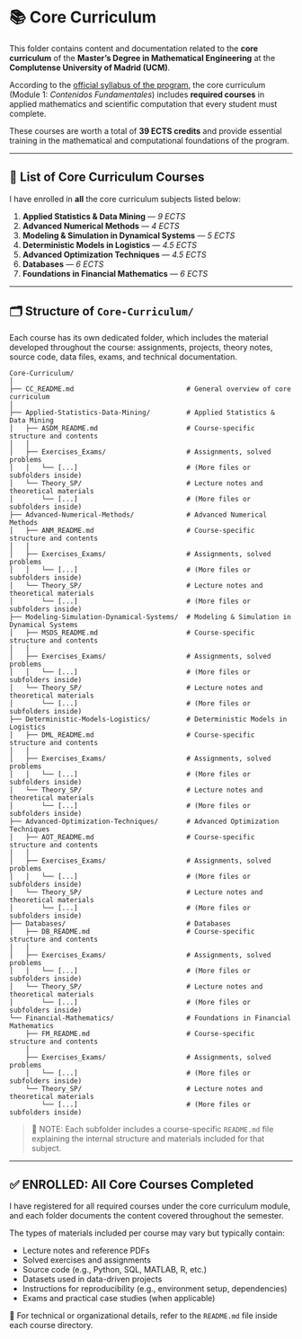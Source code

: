 # 📚 Core Curriculum

This folder contains content and documentation related to the **core curriculum** of the **Master’s Degree in Mathematical Engineering** at the **Complutense University of Madrid (UCM)**.

According to the [official syllabus of the program](https://www.ucm.es/estudios/master-ingenieriamatematica-plan), the core curriculum (Module 1: *Contenidos Fundamentales*) includes **required courses** in applied mathematics and scientific computation that every student must complete.

These courses are worth a total of **39 ECTS credits** and provide essential training in the mathematical and computational foundations of the program.

---

## 📘 List of Core Curriculum Courses

I have enrolled in **all** the core curriculum subjects listed below:

1. **Applied Statistics & Data Mining** — *9 ECTS*  
2. **Advanced Numerical Methods** — *4 ECTS*  
3. **Modeling & Simulation in Dynamical Systems** — *5 ECTS*  
4. **Deterministic Models in Logistics** — *4.5 ECTS*  
5. **Advanced Optimization Techniques** — *4.5 ECTS*  
6. **Databases** — *6 ECTS*  
7. **Foundations in Financial Mathematics** — *6 ECTS*

---

## 🗂️ Structure of `Core-Curriculum/`

Each course has its own dedicated folder, which includes the material developed throughout the course: assignments, projects, theory notes, source code, data files, exams, and technical documentation.

```plaintext
Core-Curriculum/
│
├── CC_README.md                            # General overview of core curriculum
│
├── Applied-Statistics-Data-Mining/         # Applied Statistics & Data Mining
│   ├── ASDM_README.md                      # Course-specific structure and contents
│   │
│   ├── Exercises_Exams/                    # Assignments, solved problems
│   │   └── [...]                           # (More files or subfolders inside)
│   └── Theory_SP/                          # Lecture notes and theoretical materials
│       └── [...]                           # (More files or subfolders inside)
├── Advanced-Numerical-Methods/             # Advanced Numerical Methods
│   ├── ANM_README.md                       # Course-specific structure and contents
│   │
│   ├── Exercises_Exams/                    # Assignments, solved problems
│   │   └── [...]                           # (More files or subfolders inside)
│   └── Theory_SP/                          # Lecture notes and theoretical materials
│       └── [...]                           # (More files or subfolders inside)
├── Modeling-Simulation-Dynamical-Systems/  # Modeling & Simulation in Dynamical Systems
│   ├── MSDS_README.md                      # Course-specific structure and contents
│   │
│   ├── Exercises_Exams/                    # Assignments, solved problems
│   │   └── [...]                           # (More files or subfolders inside)
│   └── Theory_SP/                          # Lecture notes and theoretical materials
│       └── [...]                           # (More files or subfolders inside)
├── Deterministic-Models-Logistics/         # Deterministic Models in Logistics
│   ├── DML_README.md                       # Course-specific structure and contents
│   │
│   ├── Exercises_Exams/                    # Assignments, solved problems
│   │   └── [...]                           # (More files or subfolders inside)
│   └── Theory_SP/                          # Lecture notes and theoretical materials
│       └── [...]                           # (More files or subfolders inside)
├── Advanced-Optimization-Techniques/       # Advanced Optimization Techniques
│   ├── AOT_README.md                       # Course-specific structure and contents
│   │
│   ├── Exercises_Exams/                    # Assignments, solved problems
│   │   └── [...]                           # (More files or subfolders inside)
│   └── Theory_SP/                          # Lecture notes and theoretical materials
│       └── [...]                           # (More files or subfolders inside)
├── Databases/                              # Databases
│   ├── DB_README.md                        # Course-specific structure and contents
│   │
│   ├── Exercises_Exams/                    # Assignments, solved problems
│   │   └── [...]                           # (More files or subfolders inside)
│   └── Theory_SP/                          # Lecture notes and theoretical materials
│       └── [...]                           # (More files or subfolders inside)
└── Financial-Mathematics/                  # Foundations in Financial Mathematics
    ├── FM_README.md                        # Course-specific structure and contents
    │
    ├── Exercises_Exams/                    # Assignments, solved problems
    │   └── [...]                           # (More files or subfolders inside)
    └── Theory_SP/                          # Lecture notes and theoretical materials
        └── [...]                           # (More files or subfolders inside)

```
>📌 NOTE:
Each subfolder includes a course-specific `README.md` file explaining the internal structure and materials included for that subject.

---

## ✅ ENROLLED: All Core Courses Completed

I have registered for all required courses under the core curriculum module, and each folder documents the content covered throughout the semester.

The types of materials included per course may vary but typically contain:

- Lecture notes and reference PDFs  
- Solved exercises and assignments  
- Source code (e.g., Python, SQL, MATLAB, R, etc.)  
- Datasets used in data-driven projects  
- Instructions for reproducibility (e.g., environment setup, dependencies)  
- Exams and practical case studies (when applicable)

📎 For technical or organizational details, refer to the `README.md` file inside each course directory.
